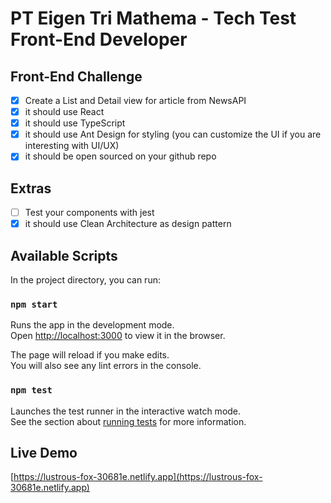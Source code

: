 # PT Eigen Tri Mathema - Tech Test Front-End Developer

## Front-End Challenge

- [x] Create a List and Detail view for article from NewsAPI
- [x] it should use React
- [x] it should use TypeScript
- [x] it should use Ant Design for styling (you can customize the UI if you are interesting with UI/UX)
- [x] it should be open sourced on your github repo

## Extras

- [ ] Test your components with jest
- [x] it should use Clean Architecture as design pattern

## Available Scripts

In the project directory, you can run:

### `npm start`

Runs the app in the development mode.\
Open [http://localhost:3000](http://localhost:3000) to view it in the browser.

The page will reload if you make edits.\
You will also see any lint errors in the console.

### `npm test`

Launches the test runner in the interactive watch mode.\
See the section about [running tests](https://facebook.github.io/create-react-app/docs/running-tests) for more information.

## Live Demo

[https://lustrous-fox-30681e.netlify.app](https://lustrous-fox-30681e.netlify.app)
